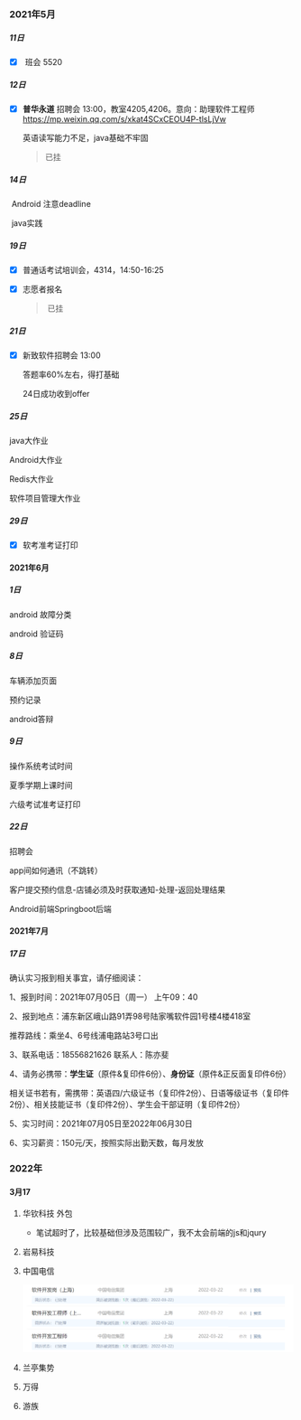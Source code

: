 

### 2021年5月

##### 11日

- [x] ​	 班会 5520 

##### 12日

- [x] ​	 **普华永道** 招聘会 13:00，教室4205,4206。意向：助理软件工程师 https://mp.weixin.qq.com/s/xkat4SCxCEOU4P-tlsLjVw

  英语读写能力不足，java基础不牢固

  > 已挂

##### 14日 

​			Android 注意deadline

​			java实践

##### 19日

- [x] ​	普通话考试培训会，4314，14:50-16:25

- [x] ​    志愿者报名

  > ​	已挂

##### 21日

- [x] 新致软件招聘会 13:00

  答题率60%左右，得打基础

  24日成功收到offer

##### 25日

java大作业

Android大作业

Redis大作业

软件项目管理大作业

##### 29日

- [x] 软考准考证打印


#### 2021年6月

##### 1日

android 故障分类

android 验证码

##### 8日

车辆添加页面

预约记录

android答辩

##### 9日

操作系统考试时间

夏季学期上课时间

六级考试准考证打印

##### 22日

招聘会

app间如何通讯（不跳转）

客户提交预约信息-店铺必须及时获取通知-处理-返回处理结果

Android前端Springboot后端



















#### 2021年7月

##### 17日

确认实习报到相关事宜，请仔细阅读：

1、报到时间：2021年07月05日（周一）  上午09：40

2、报到地点：浦东新区峨山路91弄98号陆家嘴软件园1号楼4楼418室

推荐路线：乘坐4、6号线浦电路站3号口出

3、联系电话：18556821626  联系人：陈亦斐

4、请务必携带：**学生证**（原件&复印件6份）、**身份证**（原件&正反面复印件6份）

  相关证书若有，需携带：英语四/六级证书（复印件2份）、日语等级证书（复印件2份）、相关技能证书（复印件2份）、学生会干部证明（复印件2份）

5、实习时间：2021年07月05日至2022年06月30日

6、实习薪资：150元/天，按照实际出勤天数，每月发放



### 2022年

#### 3月17

1. 华钦科技 外包 
   - 笔试超时了，比较基础但涉及范围较广，我不太会前端的js和jqury
   
2. 岩易科技

3. 中国电信

   ![image-20220322141932578](\image-20220322141932578.png)

4. 兰亭集势

5. 万得

6. 游族
